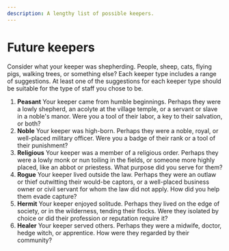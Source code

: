 ```yaml
---
description: A lengthy list of possible keepers.
---
```


# Future keepers

Consider what your keeper was shepherding. People, sheep, cats, flying pigs, walking trees, or something else? Each keeper type includes a range of suggestions. At least one of the suggestions for each keeper type should be suitable for the type of staff you chose to be.

1. **Peasant** Your keeper came from humble beginnings. Perhaps they were a lowly shepherd, an acolyte at the village temple, or a servant or slave in a noble's manor. Were you a tool of their labor, a key to their salvation, or both?
2. **Noble** Your keeper was high-born. Perhaps they were a noble, royal, or well-placed military officer. Were you a badge of their rank or a tool of their punishment?
3. **Religious** Your keeper was a member of a religious order. Perhaps they were a lowly monk or nun toiling in the fields, or someone more highly placed, like an abbot or priestess. What purpose did you serve for them?
4. **Rogue** Your keeper lived outside the law. Perhaps they were an outlaw or thief outwitting their would-be captors, or a well-placed business owner or civil servant for whom the law did not apply. How did you help them evade capture?
5. **Hermit** Your keeper enjoyed solitude. Perhaps they lived on the edge of society, or in the wilderness, tending their flocks. Were they isolated by choice or did their profession or reputation require it?
6. **Healer** Your keeper served others. Perhaps they were a midwife, doctor, hedge witch, or apprentice. How were they regarded by their community?



